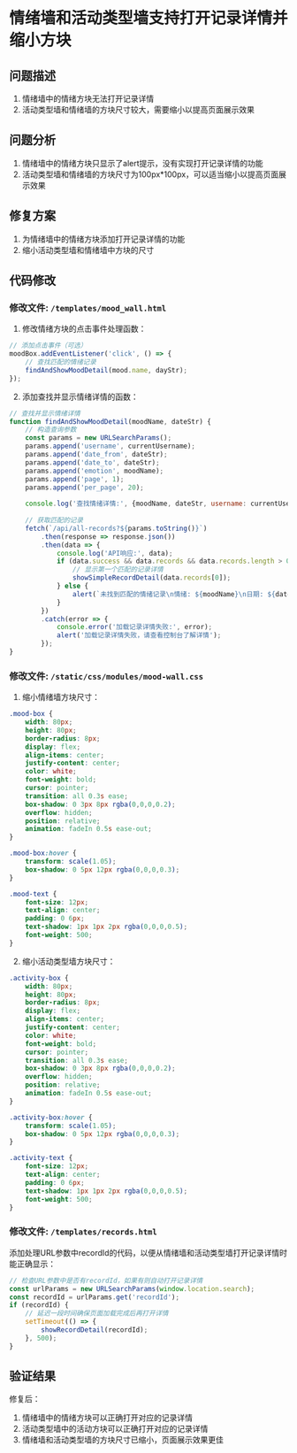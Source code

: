 # 情绪墙和活动类型墙支持打开记录详情并缩小方块

## 问题描述
1. 情绪墙中的情绪方块无法打开记录详情
2. 活动类型墙和情绪墙的方块尺寸较大，需要缩小以提高页面展示效果

## 问题分析
1. 情绪墙中的情绪方块只显示了alert提示，没有实现打开记录详情的功能
2. 活动类型墙和情绪墙的方块尺寸为100px*100px，可以适当缩小以提高页面展示效果

## 修复方案
1. 为情绪墙中的情绪方块添加打开记录详情的功能
2. 缩小活动类型墙和情绪墙中方块的尺寸

## 代码修改

### 修改文件: `/templates/mood_wall.html`

1. 修改情绪方块的点击事件处理函数：
```javascript
// 添加点击事件（可选）
moodBox.addEventListener('click', () => {
    // 查找匹配的情绪记录
    findAndShowMoodDetail(mood.name, dayStr);
});
```

2. 添加查找并显示情绪详情的函数：
```javascript
// 查找并显示情绪详情
function findAndShowMoodDetail(moodName, dateStr) {
    // 构造查询参数
    const params = new URLSearchParams();
    params.append('username', currentUsername);
    params.append('date_from', dateStr);
    params.append('date_to', dateStr);
    params.append('emotion', moodName);
    params.append('page', 1);
    params.append('per_page', 20);
    
    console.log('查找情绪详情:', {moodName, dateStr, username: currentUsername});
    
    // 获取匹配的记录
    fetch(`/api/all-records?${params.toString()}`)
        .then(response => response.json())
        .then(data => {
            console.log('API响应:', data);
            if (data.success && data.records && data.records.length > 0) {
                // 显示第一个匹配的记录详情
                showSimpleRecordDetail(data.records[0]);
            } else {
                alert(`未找到匹配的情绪记录\n情绪: ${moodName}\n日期: ${dateStr}`);
            }
        })
        .catch(error => {
            console.error('加载记录详情失败:', error);
            alert('加载记录详情失败，请查看控制台了解详情');
        });
}
```

### 修改文件: `/static/css/modules/mood-wall.css`

1. 缩小情绪墙方块尺寸：
```css
.mood-box {
    width: 80px;
    height: 80px;
    border-radius: 8px;
    display: flex;
    align-items: center;
    justify-content: center;
    color: white;
    font-weight: bold;
    cursor: pointer;
    transition: all 0.3s ease;
    box-shadow: 0 3px 8px rgba(0,0,0,0.2);
    overflow: hidden;
    position: relative;
    animation: fadeIn 0.5s ease-out;
}

.mood-box:hover {
    transform: scale(1.05);
    box-shadow: 0 5px 12px rgba(0,0,0,0.3);
}

.mood-text {
    font-size: 12px;
    text-align: center;
    padding: 0 6px;
    text-shadow: 1px 1px 2px rgba(0,0,0,0.5);
    font-weight: 500;
}
```

2. 缩小活动类型墙方块尺寸：
```css
.activity-box {
    width: 80px;
    height: 80px;
    border-radius: 8px;
    display: flex;
    align-items: center;
    justify-content: center;
    color: white;
    font-weight: bold;
    cursor: pointer;
    transition: all 0.3s ease;
    box-shadow: 0 3px 8px rgba(0,0,0,0.2);
    overflow: hidden;
    position: relative;
    animation: fadeIn 0.5s ease-out;
}

.activity-box:hover {
    transform: scale(1.05);
    box-shadow: 0 5px 12px rgba(0,0,0,0.3);
}

.activity-text {
    font-size: 12px;
    text-align: center;
    padding: 0 6px;
    text-shadow: 1px 1px 2px rgba(0,0,0,0.5);
    font-weight: 500;
}
```

### 修改文件: `/templates/records.html`

添加处理URL参数中recordId的代码，以便从情绪墙和活动类型墙打开记录详情时能正确显示：
```javascript
// 检查URL参数中是否有recordId，如果有则自动打开记录详情
const urlParams = new URLSearchParams(window.location.search);
const recordId = urlParams.get('recordId');
if (recordId) {
    // 延迟一段时间确保页面加载完成后再打开详情
    setTimeout(() => {
        showRecordDetail(recordId);
    }, 500);
}
```

## 验证结果
修复后：
1. 情绪墙中的情绪方块可以正确打开对应的记录详情
2. 活动类型墙中的活动方块可以正确打开对应的记录详情
3. 情绪墙和活动类型墙的方块尺寸已缩小，页面展示效果更佳